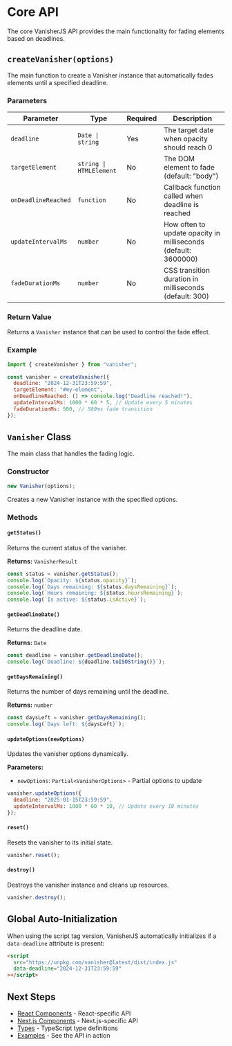 # Core API

The core VanisherJS API provides the main functionality for fading elements based on deadlines.

## `createVanisher(options)`

The main function to create a Vanisher instance that automatically fades elements until a specified deadline.

### Parameters

| Parameter           | Type                    | Required | Description                                                    |
| ------------------- | ----------------------- | -------- | -------------------------------------------------------------- |
| `deadline`          | `Date \| string`        | Yes      | The target date when opacity should reach 0                    |
| `targetElement`     | `string \| HTMLElement` | No       | The DOM element to fade (default: "body")                      |
| `onDeadlineReached` | `function`              | No       | Callback function called when deadline is reached              |
| `updateIntervalMs`  | `number`                | No       | How often to update opacity in milliseconds (default: 3600000) |
| `fadeDurationMs`    | `number`                | No       | CSS transition duration in milliseconds (default: 300)         |

### Return Value

Returns a `Vanisher` instance that can be used to control the fade effect.

### Example

```javascript
import { createVanisher } from "vanisher";

const vanisher = createVanisher({
  deadline: "2024-12-31T23:59:59",
  targetElement: "#my-element",
  onDeadlineReached: () => console.log("Deadline reached!"),
  updateIntervalMs: 1000 * 60 * 5, // Update every 5 minutes
  fadeDurationMs: 500, // 500ms fade transition
});
```

## `Vanisher` Class

The main class that handles the fading logic.

### Constructor

```javascript
new Vanisher(options);
```

Creates a new Vanisher instance with the specified options.

### Methods

#### `getStatus()`

Returns the current status of the vanisher.

**Returns:** `VanisherResult`

```javascript
const status = vanisher.getStatus();
console.log(`Opacity: ${status.opacity}`);
console.log(`Days remaining: ${status.daysRemaining}`);
console.log(`Hours remaining: ${status.hoursRemaining}`);
console.log(`Is active: ${status.isActive}`);
```

#### `getDeadlineDate()`

Returns the deadline date.

**Returns:** `Date`

```javascript
const deadline = vanisher.getDeadlineDate();
console.log(`Deadline: ${deadline.toISOString()}`);
```

#### `getDaysRemaining()`

Returns the number of days remaining until the deadline.

**Returns:** `number`

```javascript
const daysLeft = vanisher.getDaysRemaining();
console.log(`Days left: ${daysLeft}`);
```

#### `updateOptions(newOptions)`

Updates the vanisher options dynamically.

**Parameters:**

- `newOptions`: `Partial<VanisherOptions>` - Partial options to update

```javascript
vanisher.updateOptions({
  deadline: "2025-01-15T23:59:59",
  updateIntervalMs: 1000 * 60 * 10, // Update every 10 minutes
});
```

#### `reset()`

Resets the vanisher to its initial state.

```javascript
vanisher.reset();
```

#### `destroy()`

Destroys the vanisher instance and cleans up resources.

```javascript
vanisher.destroy();
```

## Global Auto-Initialization

When using the script tag version, VanisherJS automatically initializes if a `data-deadline` attribute is present:

```html
<script
  src="https://unpkg.com/vanisher@latest/dist/index.js"
  data-deadline="2024-12-31T23:59:59"
></script>
```

## Next Steps

- [React Components](/api/react) - React-specific API
- [Next.js Components](/api/next) - Next.js-specific API
- [Types](/api/types) - TypeScript type definitions
- [Examples](/examples/overview) - See the API in action

